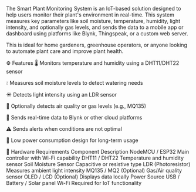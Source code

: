 The Smart Plant Monitoring System is an IoT-based solution designed to help users monitor their plant's environment in real-time. This system measures key parameters like soil moisture, temperature, humidity, light intensity, and optionally gas levels, and sends the data to a mobile app or dashboard using platforms like Blynk, Thingspeak, or a custom web server.

This is ideal for home gardeners, greenhouse operators, or anyone looking to automate plant care and improve plant health.

⚙️ Features
🌡️ Monitors temperature and humidity using a DHT11/DHT22 sensor

💧 Measures soil moisture levels to detect watering needs

☀️ Detects light intensity using an LDR sensor

💨 Optionally detects air quality or gas levels (e.g., MQ135)

📲 Sends real-time data to Blynk or other cloud platforms

⚠️ Sends alerts when conditions are not optimal

🔋 Low power consumption design for long-term usage

🧰 Hardware Requirements
Component	Description
NodeMCU / ESP32	Main controller with Wi-Fi capability
DHT11 / DHT22	Temperature and humidity sensor
Soil Moisture Sensor	Capacitive or resistive type
LDR (Photoresistor)	Measures ambient light intensity
MQ135 / MQ2	(Optional) Gas/Air quality sensor
OLED / LCD	(Optional) Displays data locally
Power Source	USB / Battery / Solar panel
Wi-Fi	Required for IoT functionality

